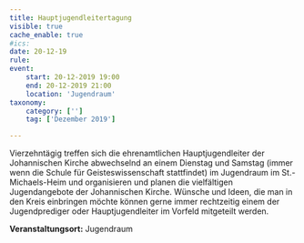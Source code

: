```yaml
---
title: Hauptjugendleitertagung
visible: true
cache_enable: true
#ics: 
date: 20-12-19
rule: 
event:
	start: 20-12-2019 19:00
	end: 20-12-2019 21:00
	location: 'Jugendraum'
taxonomy:
	category: ['']
	tag: ['Dezember 2019']

---
```

Vierzehntägig treffen sich die ehrenamtlichen Hauptjugendleiter der Johannischen Kirche abwechselnd an einem Dienstag und Samstag (immer wenn die Schule für Geisteswissenschaft stattfindet) im Jugendraum im St.-Michaels-Heim und organisieren und planen die vielfältigen Jugendangebote der Johannischen Kirche. Wünsche und Ideen, die man in den Kreis einbringen möchte können gerne immer rechtzeitig einem der Jugendprediger oder Hauptjugendleiter im Vorfeld mitgeteilt werden.


**Veranstaltungsort:** Jugendraum

